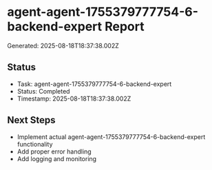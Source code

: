 # agent-agent-1755379777754-6-backend-expert Report

Generated: 2025-08-18T18:37:38.002Z

## Status
- Task: agent-agent-1755379777754-6-backend-expert
- Status: Completed
- Timestamp: 2025-08-18T18:37:38.002Z

## Next Steps
- Implement actual agent-agent-1755379777754-6-backend-expert functionality
- Add proper error handling
- Add logging and monitoring
